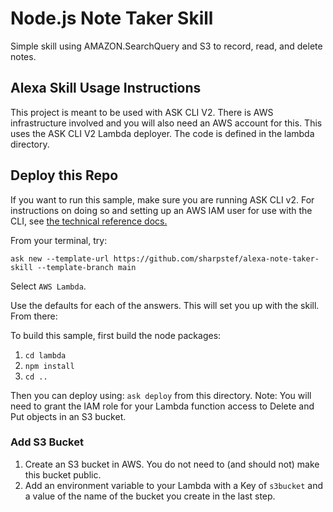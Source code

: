 # Node.js Note Taker Skill 
Simple skill using AMAZON.SearchQuery and S3 to record, read, and delete notes. 

## Alexa Skill Usage Instructions
This project is meant to be used with ASK CLI V2. There is AWS infrastructure involved and you will also need an AWS account for this. This uses the ASK CLI V2 Lambda deployer. The code is defined in the lambda directory. 

## Deploy this Repo
If you want to run this sample, make sure you are running ASK CLI v2. For instructions on doing so and setting up an AWS IAM user for use with the CLI, see [the technical reference docs.](https://developer.amazon.com/en-US/docs/alexa/smapi/quick-start-alexa-skills-kit-command-line-interface.html)

From your terminal, try:

`ask new --template-url https://github.com/sharpstef/alexa-note-taker-skill --template-branch main`

Select `AWS Lambda`.

Use the defaults for each of the answers. This will set you up with the skill. From there: 

To build this sample, first build the node packages:

1. `cd lambda`
2. `npm install`
3. `cd ..`

Then you can deploy using: `ask deploy` from this directory. Note: You will need to grant the IAM role for your Lambda function access to Delete and Put objects in an S3 bucket. 

### Add S3 Bucket
1. Create an S3 bucket in AWS. You do not need to (and should not) make this bucket public. 
1. Add an environment variable to your Lambda with a Key of `s3bucket` and a value of the name of the bucket you create in the last step. 
